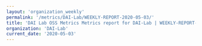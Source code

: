 ```yaml
---
layout: 'organization_weekly'
permalink: '/metrics/DAI-Lab/WEEKLY-REPORT-2020-05-03/'
title: 'DAI Lab OSS Metrics Metrics report for DAI-Lab | WEEKLY-REPORT-2020-05-03'
organization: 'DAI-Lab'
current_date: '2020-05-03'
---
```

